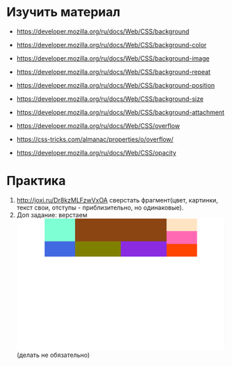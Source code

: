 ﻿# Изучить материал

* https://developer.mozilla.org/ru/docs/Web/CSS/background
* https://developer.mozilla.org/ru/docs/Web/CSS/background-color
* https://developer.mozilla.org/ru/docs/Web/CSS/background-image
* https://developer.mozilla.org/ru/docs/Web/CSS/background-repeat
* https://developer.mozilla.org/ru/docs/Web/CSS/background-position
* https://developer.mozilla.org/ru/docs/Web/CSS/background-size
* https://developer.mozilla.org/ru/docs/Web/CSS/background-attachment

* https://developer.mozilla.org/ru/docs/Web/CSS/overflow
* https://css-tricks.com/almanac/properties/o/overflow/

* https://developer.mozilla.org/ru/docs/Web/CSS/opacity


# Практика
1) http://joxi.ru/Dr8kzMLFzwVxOA сверстать   фрагмент(цвет, картинки, текст свои, отступы - приблизительно, но одинаковые).<br />
2) Доп задание: верстаем ![Alt Text](Practice_1.png)
(делать не обязательно)